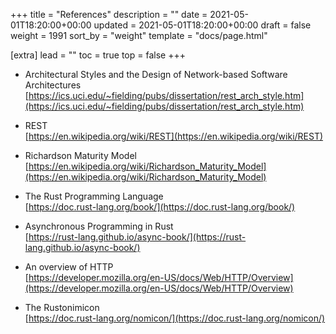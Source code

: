 +++
title = "References"
description = ""
date = 2021-05-01T18:20:00+00:00
updated = 2021-05-01T18:20:00+00:00
draft = false
weight = 1991
sort_by = "weight"
template = "docs/page.html"

[extra]
lead = ""
toc = true
top = false
+++


- Architectural Styles and the Design of Network-based Software Architectures\
  [https://ics.uci.edu/~fielding/pubs/dissertation/rest_arch_style.htm](https://ics.uci.edu/~fielding/pubs/dissertation/rest_arch_style.htm)

- REST\
  [https://en.wikipedia.org/wiki/REST](https://en.wikipedia.org/wiki/REST)

- Richardson Maturity Model\
  [https://en.wikipedia.org/wiki/Richardson_Maturity_Model](https://en.wikipedia.org/wiki/Richardson_Maturity_Model)

- The Rust Programming Language\
  [https://doc.rust-lang.org/book/](https://doc.rust-lang.org/book/)

- Asynchronous Programming in Rust\
  [https://rust-lang.github.io/async-book/](https://rust-lang.github.io/async-book/)

- An overview of HTTP\
  [https://developer.mozilla.org/en-US/docs/Web/HTTP/Overview](https://developer.mozilla.org/en-US/docs/Web/HTTP/Overview)

- The Rustonimicon\
  [https://doc.rust-lang.org/nomicon/](https://doc.rust-lang.org/nomicon/)

  

